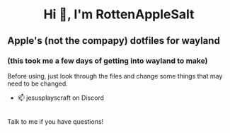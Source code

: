 <h1 align="center">Hi 👋, I'm RottenAppleSalt</h1>

## Apple's (not the compapy) dotfiles for wayland
### (this took me a few days of getting into wayland to make)

Before using, just look through the files and change some things that may need to be changed. 

- 📫 jesusplayscraft on Discord
<br>
Talk to me if you have questions!

